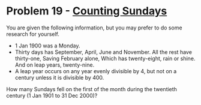 # Problem 19 - [Counting Sundays](https://projecteuler.net/problem=19)

You are given the following information, but you may prefer to do some research for yourself.

* 1 Jan 1900 was a Monday.
* Thirty days has September,
  April, June and November.
  All the rest have thirty-one,
  Saving February alone,
  Which has twenty-eight, rain or shine.
  And on leap years, twenty-nine.
* A leap year occurs on any year evenly divisible by 4, but not on a century unless it is divisible by 400.

How many Sundays fell on the first of the month during the twentieth century (1 Jan 1901 to 31 Dec 2000)?